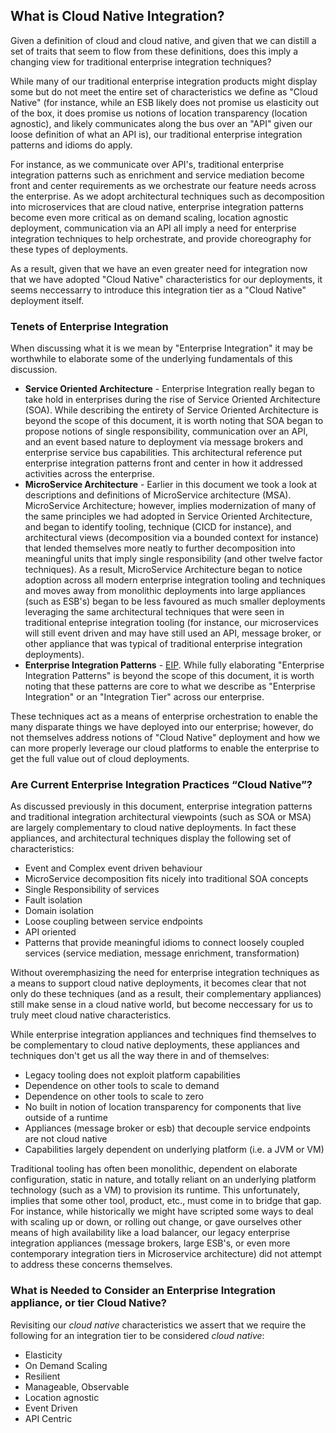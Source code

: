 ## What is Cloud Native Integration?

Given a definition of cloud and cloud native, and given that we can distill a set of traits that seem to flow from these definitions, does this imply a changing view for traditional enterprise integration techniques? 

While many of our traditional enterprise integration products might display some but do not meet the entire set of characteristics we define as "Cloud Native" (for instance, while an ESB likely does not promise us elasticity out of the box, it does promise us notions of location transparency (location agnostic), and likely communicates along the bus over an "API" given our loose definition of what an API is), our traditional enterprise integration patterns and idioms do apply. 

For instance, as we communicate over API's, traditional enterprise integration patterns such as enrichment and service mediation become front and center requirements as we orchestrate our feature needs across the enterprise. As we adopt architectural techniques such as decomposition into microservices that are cloud native, enterprise integration patterns become even more critical as on demand scaling, location agnostic deployment, communication via an API all imply a need for enterprise integration techniques to help orchestrate, and provide choreography for these types of deployments. 

As a result, given that we have an even greater need for integration now that we have adopted "Cloud Native" characteristics for our deployments, it seems neccessarry to introduce this integration tier as a "Cloud Native" deployment itself. 

### Tenets of Enterprise Integration

When discussing what it is we mean by "Enterprise Integration" it may be worthwhile to elaborate some of the underlying fundamentals of this discussion. 

* **Service Oriented Architecture** - Enterprise Integration really began to take hold in enterprises during the rise of Service Oriented Architecture (SOA). While describing the entirety of Service Oriented Architecture is beyond the scope of this document, it is worth noting that SOA began to propose notions of single responsibility, communication over an API, and an event based nature to deployment via message brokers and enterprise service bus capabilities. This architectural reference put enterprise integration patterns front and center in how it addressed activities across the enterprise. 
* **MicroService Architecture** - Earlier in this document we took a look at descriptions and definitions of MicroService architecture (MSA). MicroService Architecture; however, implies modernization of many of the same principles we had adopted in Service Oriented Architecture, and began to identify tooling, technique (CICD for instance), and architectural views (decomposition via a bounded context for instance) that lended themselves more neatly to further decomposition into meaningful units that imply single responsibility (and other twelve factor techniques). As a result, MicroService Architecture began to notice adoption across all modern enterprise integration tooling and techniques and moves away from monolithic deployments into large appliances (such as ESB's) began to be less favoured as much smaller deployments leveraging the same architectural techniques that were seen in traditional enteprise integration tooling (for instance, our microservices will still event driven and may have still used an API, message broker, or other appliance that was typical of traditional enterprise integration deployments). 
* **Enterprise Integration Patterns** - [EIP](https://en.wikipedia.org/wiki/Enterprise_Integration_Patterns). While fully elaborating "Enterprise Integration Patterns" is beyond the scope of this document, it is worth noting that these patterns are core to what we describe as "Enterprise Integration" or an "Integration Tier" across our enterprise. 

These techniques act as a means of enterprise orchestration to enable the many disparate things we have deployed into our enterprise; however, do not themselves address notions of "Cloud Native" deployment and how we can more properly leverage our cloud platforms to enable the enterprise to get the full value out of cloud deployments. 

### Are Current Enterprise Integration Practices “Cloud Native”?

As discussed previously in this document, enterprise integration patterns and traditional integration architectural viewpoints (such as SOA or MSA) are largely complementary to cloud native deployments. In fact these appliances, and architectural techniques display the following set of characteristics: 
  * Event and Complex event driven behaviour 
  * MicroService decomposition fits nicely into traditional SOA concepts 
  * Single Responsibility of services
  * Fault isolation 
  * Domain isolation  
  * Loose coupling between service endpoints 
  * API oriented 
  * Patterns that provide meaningful idioms to connect loosely coupled services (service mediation, message enrichment, transformation) 

Without overemphasizing the need for enterprise integration techniques as a means to support cloud native deployments, it becomes clear that not only do these techniques (and as a result, their complementary appliances) still make sense in a cloud native world, but become neccessary for us to truly meet cloud native characteristics. 

While enterprise integration appliances and techniques find themselves to be complementary to cloud native deployments, these appliances and techniques don't get us all the way there in and of themselves: 
  * Legacy tooling does not exploit platform capabilities 
  * Dependence on other tools to scale to demand
  * Dependence on other tools to scale to zero 
  * No built in notion of location transparency for components that live outside of a runtime 
  * Appliances (message broker or esb) that decouple service endpoints are not cloud native
  * Capabilities largely dependent on underlying platform (i.e. a JVM or VM)

Traditional tooling has often been monolithic, dependent on elaborate configuration, static in nature, and totally reliant on an underlying platform technology (such as a VM) to provision its runtime. This unfortunately, implies that some other tool, product, etc., must come in to bridge that gap. For instance, while historically we might have scripted some ways to deal with scaling up or down, or rolling out change, or gave ourselves other means of high availability like a load balancer, our legacy enterprise integration appliances (message brokers, large ESB's, or even more contemporary integration tiers in Microservice architecture) did not attempt to address these concerns themselves. 

### What is Needed to Consider an Enterprise Integration appliance, or tier Cloud Native?
Revisiting our *cloud native*  characteristics we assert that we require the following for an integration tier to be considered *cloud native*:
* Elasticity
* On Demand Scaling 
* Resilient  
* Manageable, Observable  
* Location agnostic 
* Event Driven 
* API Centric 